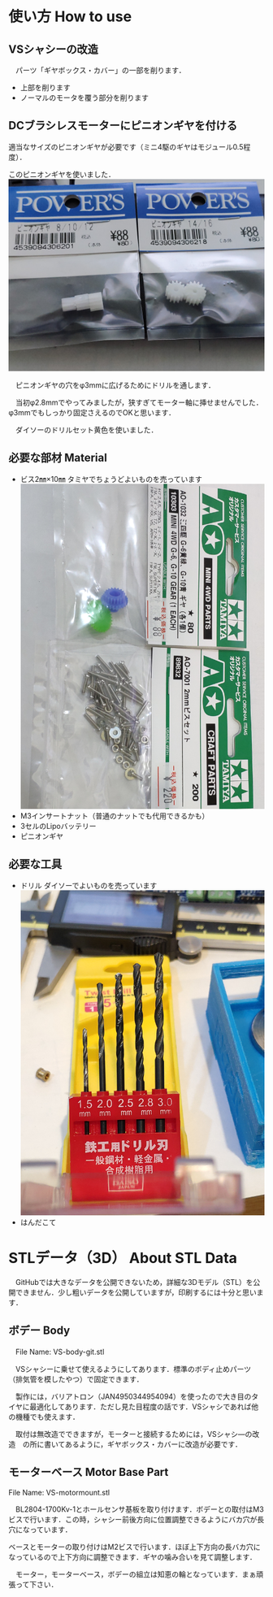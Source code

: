 # 使い方 How to use
## VSシャシーの改造
　パーツ「ギヤボックス・カバー」の一部を削ります．
* 上部を削ります
* ノーマルのモータを覆う部分を削ります

## DCブラシレスモーターにピニオンギヤを付ける
適当なサイズのピニオンギヤが必要です（ミニ4駆のギヤはモジュール0.5程度）．
 
このピニオンギヤを使いました．
![](image/pinion_gear.jpg)
 
　ピニオンギヤの穴をφ3mmに広げるためにドリルを通します．
 
　当初φ2.8mmでやってみましたが，狭すぎてモーター軸に挿せませんでした．φ3mmでもしっかり固定さえるのでOKと思います．
 
　ダイソーのドリルセット黄色を使いました．

## 必要な部材 Material
* ビス2㎜×10㎜ 
タミヤでちょうどよいものを売っています
![](image/parts_1.jpg)
* M3インサートナット（普通のナットでも代用できるかも）
* 3セルのLipoバッテリー
* ピニオンギヤ

## 必要な工具
* ドリル
ダイソーでよいものを売っています![](image/drills.jpg)
* はんだこて

# STLデータ（3D） About STL Data
　GitHubでは大きなデータを公開できないため，詳細な3Dモデル（STL）を公開できません．少し粗いデータを公開していますが，印刷するには十分と思います．
 
## ボデー Body
　File Name: VS-body-git.stl
  
　VSシャシーに乗せて使えるようにしてあります．標準のボディ止めパーツ（排気管を模したやつ）で固定できます．
  
　製作には，バリアトロン（JAN4950344954094）を使ったので大き目のタイヤに最適化してあります．ただし見た目程度の話です．VSシャシであれば他の機種でも使えます．
 
　取付は無改造でできますが，モーターと接続するためには，VSシャシ―の改造　の所に書いてあるように，ギヤボックス・カバーに改造が必要です．
 
## モーターベース Motor Base Part
 File Name: VS-motormount.stl
 
　BL2804-1700Kv-1とホールセンサ基板を取り付けます．ボデーとの取付はM3ビスで行います．この時，シャシー前後方向に位置調整できるようにバカ穴が長穴になっています．
 
ベースとモーターの取り付けはM2ビスで行います．ほぼ上下方向の長バカ穴になっているので上下方向に調整できます．ギヤの噛み合いを見て調整します．
 
　モーター，モーターベース，ボデーの組立は知恵の輪となっています．まぁ頑張って下さい．
  

